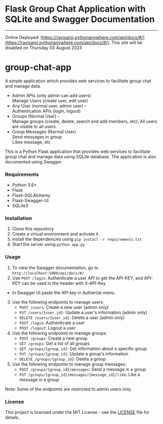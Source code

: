 # Flask Group Chat Application with SQLite and Swagger Documentation
------------------------------------------------------------------
Online Deployed: [https://ravisaroj.pythonanywhere.com/api/docs/#/](https://ravisaroj.pythonanywhere.com/api/docs/#/). This site will be disabled on Thursday 03 August 2023


# group-chat-app
A simple application which provides web services to facilitate group chat and manage data.
- Admin APIs (only admin can add users)
<br>Manage Users (create user, edit user)
- Any User (normal user, admin user) –
<br> Authentication APIs (login, logout)
- Groups (Normal User) –
<br>Manage groups (create, delete, search and add members, etc). All users are visible to all users.
- Group Messages (Normal User)
<br>Send messages in group
<br>Likes message, etc

This is a Python Flask application that provides web services to facilitate group chat and manage data using SQLite database. The application is also documented using Swagger.

### Requirements

-   Python 3.6+
-   Flask
-   Flask-SQLAlchemy
-   Flask-Swagger-UI
-   SQLite3

### Installation

1.  Clone this repository
2.  Create a virtual environment and activate it
3.  Install the dependencies using `pip install -r requirements.txt`
4.  Start the server using `python app.py`

### Usage

1.  To view the Swagger documentation, go to `http://localhost:5000/api/docs/#/`
2. Use `POST /login`: Authenticate a user API to get the API-KEY, and API-KEY can be used in the header with X-API-Key. 
- In Swagger UI paste the API key in Autherize menu.
3.  Use the following endpoints to manage users:
    -   `POST /users`: Create a new user (admin only)
    -   `PUT /users/{user_id}`: Update a user's information (admin only)
    -   `DELETE /users/{user_id}`: Delete a user (admin only)
    -   `POST /login`: Authenticate a user
    -   `POST /logout`: Logout a user
4.  Use the following endpoints to manage groups:
    -   `POST /groups`: Create a new group
    -   `GET /groups`: Get a list of all groups
    -   `GET /groups/{group_id}`: Get information about a specific group
    -   `PUT /groups/{group_id}`: Update a group's information
    -   `DELETE /groups/{group_id}`: Delete a group
5.  Use the following endpoints to manage group messages:
    -   `POST /groups/{group_id}/messages`: Send a message in a group
    -   `PUT /groups/{group_id}/messages/{message_id}/like`: Like a message in a group

Note: Some of the endpoints are restricted to admin users only.

### License

This project is licensed under the MIT License - see the [LICENSE](https://chat.openai.com/c/LICENSE) file for details.
